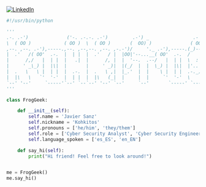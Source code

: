 [![LinkedIn](https://img.shields.io/badge/LinkedIn-0077B5?style=for-the-badge&logo=linkedin&logoColor=white)]([www.linkedin.com/in/francisco-javier-sanz-gonzález](https://www.google.com/url?sa=t&source=web&rct=j&opi=89978449&url=https://es.linkedin.com/in/francisco-javier-sanz-gonz%25C3%25A1lez&ved=2ahUKEwiEru2OqOmNAxUNL_sDHYxGDpQQFnoECBwQAQ&usg=AOvVaw08eO4iU5kBrJrfMGD6dbEz))

```python
#!/usr/bin/python

'''
.-. .-')              ('-. .-.-. .-')         .-') _                .-')    
\  ( OO )            ( OO )  \  ( OO )       (  OO) )              ( OO ).  
,--. ,--. .-'),-----.,--. ,--,--. ,--. ,-.-')/     '._ .-'),-----.(_)---\_) 
|  .'   /( OO'  .-.  |  | |  |  .'   / |  |OO|'--...__( OO'  .-.  /    _ |  
|      /,/   |  | |  |   .|  |      /, |  |  '--.  .--/   |  | |  \  :` `.  
|     ' _\_) |  |\|  |       |     ' _)|  |(_/  |  |  \_) |  |\|  |'..`''.) 
|  .   \   \ |  | |  |  .-.  |  .   \ ,|  |_.'  |  |    \ |  | |  .-._)   \ 
|  |\   \   `'  '-'  |  | |  |  |\   (_|  |     |  |     `'  '-'  \       / 
`--' '--'     `-----'`--' `--`--' '--' `--'     `--'       `-----' `-----'
'''

class FrogGeek:

    def __init__(self):
        self.name = 'Javier Sanz'
        self.nickname = 'Kohkitos'
        self.pronouns = ['he/him', 'they/them']
        self.role = ['Cyber Security Analyst', 'Cyber Security Engineer']
        self.language_spoken = ['es_ES', 'en_EN']

    def say_hi(self):
        print("Hi friend! Feel free to look around!")


me = FrogGeek()
me.say_hi()
```

